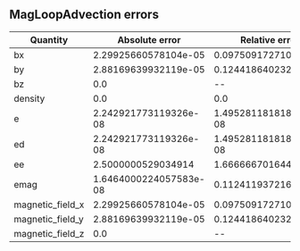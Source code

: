 ## MagLoopAdvection errors
| Quantity | Absolute error | Relative error |
| -------- | --------- | --------- |
| bx | 2.29925660578104e-05 | 0.09750917271044894 |
| by | 2.88169639932119e-05 | 0.12441864023201347 |
| bz | 0.0 | -- |
| density | 0.0 | 0.0 |
| e | 2.242921773119326e-08 | 1.4952811818184402e-08 |
| ed | 2.242921773119326e-08 | 1.4952811818184402e-08 |
| ee | 2.5000000529034914 | 1.6666667016446226 |
| emag | 1.6464000224057583e-08 | 0.112411937216312 |
| magnetic_field_x | 2.29925660578104e-05 | 0.09750917271044894 |
| magnetic_field_y | 2.88169639932119e-05 | 0.12441864023201347 |
| magnetic_field_z | 0.0 | -- |

